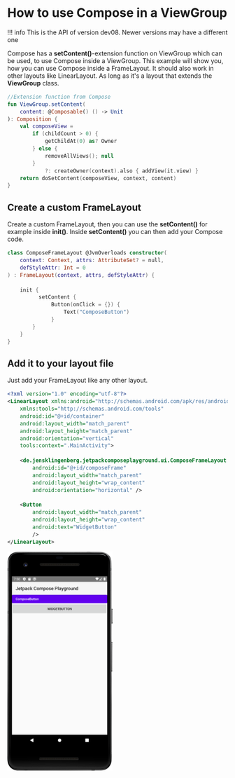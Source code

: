 # How to use Compose in a ViewGroup

!!! info
    This is the API of version dev08. Newer versions may have a different one

Compose has a **setContent()**-extension function on ViewGroup which can be used, to use Compose inside a ViewGroup.
This example will show you, how you can use Compose inside a FrameLayout. It should also work in other layouts like LinearLayout. As long as it's a layout that extends the **ViewGroup** class.

```kotlin
//Extension function from Compose
fun ViewGroup.setContent(
    content: @Composable() () -> Unit
): Composition {
    val composeView =
        if (childCount > 0) {
            getChildAt(0) as? Owner
        } else {
            removeAllViews(); null
        }
            ?: createOwner(context).also { addView(it.view) }
    return doSetContent(composeView, context, content)
}
```

## Create a custom FrameLayout
Create a custom FrameLayout, then you can use the **setContent()** for example inside **init()**. 
Inside **setContent()** you can then add your Compose code.
```kotlin
class ComposeFrameLayout @JvmOverloads constructor(
    context: Context, attrs: AttributeSet? = null,
    defStyleAttr: Int = 0
) : FrameLayout(context, attrs, defStyleAttr) {

    init {
          setContent {
              Button(onClick = {}) {
                  Text("ComposeButton")
              }
        }
    }
}
```

## Add it to your layout file
Just add your FrameLayout like any other layout.
```xml
<?xml version="1.0" encoding="utf-8"?>
<LinearLayout xmlns:android="http://schemas.android.com/apk/res/android"
    xmlns:tools="http://schemas.android.com/tools"
    android:id="@+id/container"
    android:layout_width="match_parent"
    android:layout_height="match_parent"
    android:orientation="vertical"
    tools:context=".MainActivity">

    <de.jensklingenberg.jetpackcomposeplayground.ui.ComposeFrameLayout
        android:id="@+id/composeFrame"
        android:layout_width="match_parent"
        android:layout_height="wrap_content"
        android:orientation="horizontal" />

    <Button
        android:layout_width="match_parent"
        android:layout_height="wrap_content"
        android:text="WidgetButton"
        />
</LinearLayout>
```


<p align="left">
  <img src ="../../images/cookbook/viewgroup/viewgroupExample.png" height=500  />
</p>